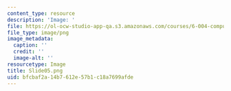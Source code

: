 ```yaml
---
content_type: resource
description: 'Image: '
file: https://ol-ocw-studio-app-qa.s3.amazonaws.com/courses/6-004-computation-structures-spring-2017/bfcbaf2a14b7612e57b1c18a7699afde_Slide05.png
file_type: image/png
image_metadata:
  caption: ''
  credit: ''
  image-alt: ''
resourcetype: Image
title: Slide05.png
uid: bfcbaf2a-14b7-612e-57b1-c18a7699afde
---
```

